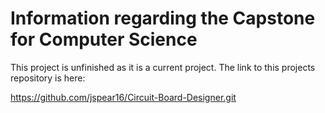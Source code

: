 # Information regarding the Capstone for Computer Science

This project is unfinished as it is a current project. The link to this projects repository is here:

https://github.com/jspear16/Circuit-Board-Designer.git


